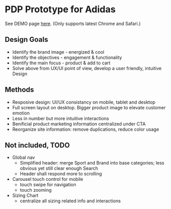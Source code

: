 # PDP Prototype for Adidas

See DEMO page [here](https://ryoi.github.io/prototype-adidas/). (Only supports latest Chrome and Safari.)

## Design Goals
- Identify the brand image - energized & cool
- Identify the objectives - engagement & functionality
- Identify the main focus - product & add to cart
- Solve above from UX/UI point of view, develop a user friendly, intuitive Design

## Methods
- Resposive design: UI/UX consistancy on mobile, tablet and desktop
- Full screen layout on desktop. Bigger product image to elevate customer emotion
- Less in number but more intuitive interactions
- Benificial product marketing information centralized under CTA
- Reorganize site information: remove duplications, reduce color usage

## Not included, TODO
- Global nav
  - Simplified header: merge Sport and Brand into base categories; less obvious yet still clear enough Search
  - Header shall respond more to scrolling
- Carousel touch control for mobile
  - touch swipe for navigation
  - touch zooming
- Sizing Chart
  - centralize all sizing related info and interactions
